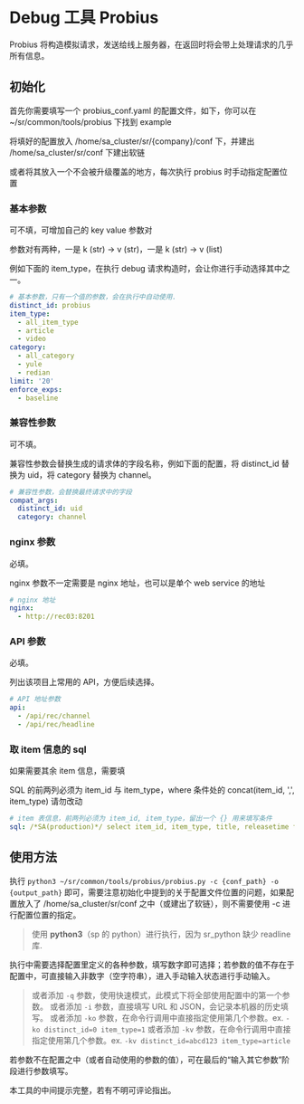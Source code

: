 # Debug 工具  Probius

Probius 将构造模拟请求，发送给线上服务器，在返回时将会带上处理请求的几乎所有信息。

## 初始化

首先你需要填写一个 probius_conf.yaml 的配置文件，如下，你可以在 ~/sr/common/tools/probius 下找到 example

将填好的配置放入 /home/sa_cluster/sr/{company}/conf 下，并建出 /home/sa_cluster/sr/conf 下建出软链

或者将其放入一个不会被升级覆盖的地方，每次执行 probius 时手动指定配置位置

### 基本参数

可不填，可增加自己的 key value 参数对

参数对有两种，一是 k (str) -> v (str)，一是 k (str) -> v (list)

例如下面的 item_type，在执行 debug 请求构造时，会让你进行手动选择其中之一。

```yaml
# 基本参数，只有一个值的参数，会在执行中自动使用.
distinct_id: probius
item_type:
  - all_item_type
  - article
  - video
category:
  - all_category
  - yule
  - redian
limit: '20'
enforce_exps:
  - baseline
```

### 兼容性参数

可不填。

兼容性参数会替换生成的请求体的字段名称，例如下面的配置，将 distinct_id 替换为 uid，将 category 替换为 channel。

```yaml
# 兼容性参数，会替换最终请求中的字段
compat_args:
  distinct_id: uid
  category: channel
```

### nginx 参数

必填。

nginx 参数不一定需要是 nginx 地址，也可以是单个 web service 的地址

```yaml
# nginx 地址
nginx:
  - http://rec03:8201
```

### API 参数

必填。

列出该项目上常用的 API，方便后续选择。

```yaml
# API 地址参数
api:
  - /api/rec/channel
  - /api/rec/headline

```

### 取 item 信息的 sql

如果需要其余 item 信息，需要填

SQL 的前两列必须为 item_id 与 item_type，where 条件处的 concat(item_id, ',', item_type) 请勿改动

```yaml
# item 表信息，前两列必须为 item_id, item_type，留出一个 {} 用来填写条件
sql: /*SA(production)*/ select item_id, item_type, title, releasetime from items where concat(item_id, ',', item_type) in ({})
```

## 使用方法

执行 `python3 ~/sr/common/tools/probius/probius.py -c {conf_path} -o {output_path}` 即可，需要注意初始化中提到的关于配置文件位置的问题，如果配置放入了 /home/sa_cluster/sr/conf 之中（或建出了软链），则不需要使用 -c 进行配置位置的指定。

> 使用 **python3**（sp 的 python）进行执行，因为 sr_python 缺少 readline 库.

执行中需要选择配置里定义的各种参数，填写数字即可选择；若参数的值不存在于配置中，可直接输入非数字（空字符串），进入手动输入状态进行手动输入。

> 或者添加 `-q` 参数，使用快速模式，此模式下将全部使用配置中的第一个参数。
> 或者添加 `-i` 参数，直接填写 URL 和 JSON，会记录本机器的历史填写。
> 或者添加 `-ko` 参数，在命令行调用中直接指定使用第几个参数。ex. `-ko distinct_id=0 item_type=1`
> 或者添加 `-kv` 参数，在命令行调用中直接指定使用第几个参数。ex. `-kv distinct_id=abcd123 item_type=article`

若参数不在配置之中（或者自动使用的参数的值），可在最后的“输入其它参数”阶段进行参数填写。

本工具的中间提示完整，若有不明可评论指出。
